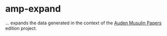 # amp-expand

... expands the data generated in the context of the [Auden Musulin Papers](https://github.com/Auden-Musulin-Papers) edition project.
